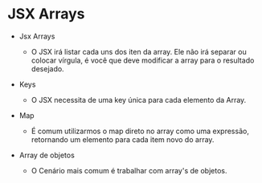 # JSX Arrays

* Jsx Arrays
  - O JSX irá listar cada uns dos iten da array. Ele não irá separar ou colocar vírgula, é você que deve modificar a array para o resultado desejado.
  <!-- 
  const App = () => {
  const produtos = ['Notebook', 'Smartphone', 'Tablet'];

  return <p>{produtos}</p>;
  };
  -->

* Keys
  - O JSX necessita de uma key única para cada elemento da Array.
  <!-- 
  const App = () => {
  const empresas = [<li key="e1">Apple</li>, <li key="e2">Google</li>];

  return <ul>{empresas}</ul>;
  };
  -->

* Map
  - É comum utilizarmos o map direto no array como uma expressão, retornando um elemento para cada item novo do array.
  <!-- 
  const App = () => {
  const filmes = ['Before Sunrise', 'Before Sunset', 'Before Midnight'];

  return (
    <ul>
      {filmes.map((filme) => (
        <li key={filme}>{filme}</li>
      ))}
    </ul>
  );
  }; 
  -->

* Array de objetos
  - O Cenário mais comum é trabalhar com array's de objetos.
  <!-- 
  const App = () => {
  const livros = [
    { nome: 'A Game of Thrones', ano: 1996 },
    { nome: 'A Clash of Kings', ano: 1998 },
    { nome: 'A Storm of Swords', ano: 2000 },
  ];

  return (
    <ul>
      {livros
        .filter((livro) => livro.ano >= 1998)
        .map((livro) => (
          <li key={livro.nome}>
            {livro.nome}, {livro.ano}
          </li>
        ))}
    </ul>
  );
  }; 
  -->